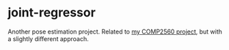 # joint-regressor

Another pose estimation project. Related to [my COMP2560
project](/qxcv/comp2560), but with a slightly different approach.
